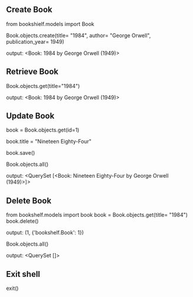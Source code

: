 ## Create Book
from bookshielf.models import Book

Book.objects.create(title= "1984", author= "George Orwell", publication_year= 1949)

output: <Book: 1984 by George Orwell (1949)>

## Retrieve Book
Book.objects.get(title="1984")

output: <Book: 1984 by George Orwell (1949)>

## Update Book
book = Book.objects.get(id=1)

book.title = "Nineteen Eighty-Four"

book.save()

Book.objects.all()

output: <QuerySet [<Book: Nineteen Eighty-Four by George Orwell (1949)>]>

## Delete Book
from bookshelf.models import book
book = Book.objects.get(title= "1984")
book.delete()

output: (1, {'bookshelf.Book': 1})

Book.objects.all()

output: <QuerySet []>

## Exit shell
exit()